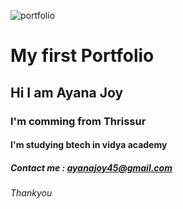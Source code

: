 ![portfolio](https://encrypted-tbn0.gstatic.com/images?q=tbn:ANd9GcSYHDPkL7Ox7qw_6swNtV0CXeRGYUK4CzLZlg&s)
# My first Portfolio
## Hi I am Ayana Joy
### I'm comming from Thrissur
#### I'm studying btech in vidya academy
##### Contact me : ayanajoy45@gmail.com
###### Thankyou
